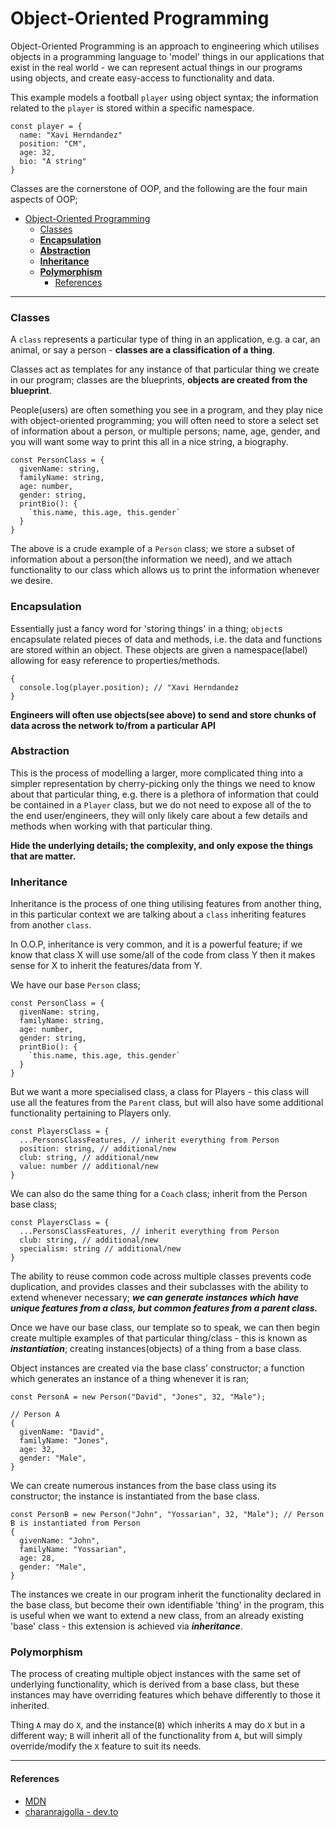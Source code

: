 # Object-Oriented Programming

Object-Oriented Programming is an approach to engineering which utilises objects in a programming language to 'model' things in our applications that exist in the real world - we can represent actual things in our programs using objects, and create easy-access to functionality and data.

This example models a football `player` using object syntax; the information related to the `player` is stored within a specific namespace.

```
const player = {
  name: "Xavi Herndandez"
  position: "CM",
  age: 32,
  bio: "A string"
}
```

Classes are the cornerstone of OOP, and the following are the four main aspects of OOP;

- [Object-Oriented Programming](#object-oriented-programming)
    - [Classes](#classes)
    - [**Encapsulation**](#encapsulation)
    - [**Abstraction**](#abstraction)
    - [**Inheritance**](#inheritance)
    - [**Polymorphism**](#polymorphism)
      - [References](#references)

---

### Classes

A `class` represents a particular type of thing in an application, e.g. a car, an animal, or say a person - **classes are a classification of a thing**.

Classes act as templates for any instance of that particular thing we create in our program; classes are the blueprints, **objects are created from the blueprint**.

People(users) are often something you see in a program, and they play nice with object-oriented programming; you will often need to store a select set of information about a person, or multiple persons; name, age, gender, and you will want some way to print this all in a nice string, a biography.

```
const PersonClass = {
  givenName: string,
  familyName: string,
  age: number,
  gender: string,
  printBio(): {
    `this.name, this.age, this.gender`
  }
}
```

The above is a crude example of a `Person` class; we store a subset of information about a person(the information we need), and we attach functionality to our class which allows us to print the information whenever we desire.

### **Encapsulation**

Essentially just a fancy word for 'storing things' in a thing; `object`s encapsulate related pieces of data and methods, i.e. the data and functions are stored within an object. These objects are given a namespace(label) allowing for easy reference to properties/methods.

```
{
  console.log(player.position); // "Xavi Herndandez
}
```

**Engineers will often use objects(see above) to send and store chunks of data across the network to/from a particular API**

### **Abstraction**

This is the process of modelling a larger, more complicated thing into a simpler representation by cherry-picking only the things we need to know about that particular thing, e.g. there is a plethora of information that could be contained in a `Player` class, but we do not need to expose all of the to the end user/engineers, they will only likely care about a few details and methods when working with that particular thing.

**Hide the underlying details; the complexity, and only expose the things that are matter.**

### **Inheritance**

Inheritance is the process of one thing utilising features from another thing, in this particular context we are talking about a `class` inheriting features from another `class`.

In O.O.P, inheritance is very common, and it is a powerful feature; if we know that class X will use some/all of the code from class Y then it makes sense for X to inherit the features/data from Y.

We have our base `Person` class;

```
const PersonClass = {
  givenName: string,
  familyName: string,
  age: number,
  gender: string,
  printBio(): {
    `this.name, this.age, this.gender`
  }
}
```

But we want a more specialised class, a class for Players - this class will use all the features from the `Parent` class, but will also have some additional functionality pertaining to Players only.

```
const PlayersClass = {
  ...PersonsClassFeatures, // inherit everything from Person
  position: string, // additional/new
  club: string, // additional/new
  value: number // additional/new
}
```

We can also do the same thing for a `Coach` class; inherit from the Person base class;

```
const PlayersClass = {
  ...PersonsClassFeatures, // inherit everything from Person
  club: string, // additional/new
  specialism: string // additional/new
}
```

The ability to reuse common code across multiple classes prevents code duplication, and provides classes and their subclasses with the ability to extend whenever necessary; **_we can generate instances which have unique features from a class, but common features from a parent class._**

Once we have our base class, our template so to speak, we can then begin create multiple examples of that particular thing/class - this is known as **_instantiation_**; creating instances(objects) of a thing from a base class.

Object instances are created via the base class' constructor; a function which generates an instance of a thing whenever it is ran;

```
const PersonA = new Person("David", "Jones", 32, "Male");
```

```
// Person A
{
  givenName: "David",
  familyName: "Jones",
  age: 32,
  gender: "Male",
}
```

We can create numerous instances from the base class using its constructor; the instance is instantiated from the base class.

```
const PersonB = new Person("John", "Yossarian", 32, "Male"); // Person B is instantiated from Person
{
  givenName: "John",
  familyName: "Yossarian",
  age: 28,
  gender: "Male",
}

```

The instances we create in our program inherit the functionality declared in the base class, but become their own identifiable 'thing' in the program, this is useful when we want to extend a new class, from an already existing 'base' class - this extension is achieved via **_inheritance_**.

### **Polymorphism**

The process of creating multiple object instances with the same set of underlying functionality, which is derived from a base class, but these instances may have overriding features which behave differently to those it inherited.

Thing `A` may do `X`, and the instance(`B`) which inherits `A` may do `X` but in a different way; `B` will inherit all of the functionality from `A`, but will simply override/modify the `X` feature to suit its needs.

---

#### References

- [MDN](https://developer.mozilla.org/en-US/docs/Learn/JavaScript/Objects/Object-oriented_JS)
- [charanrajgolla - dev.to](https://dev.to/charanrajgolla/beginners-guide---object-oriented-programming)
